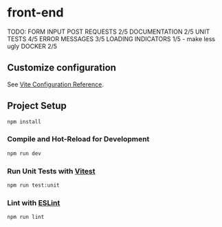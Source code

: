 # front-end


TODO:
FORM INPUT POST REQUESTS 2/5
DOCUMENTATION 2/5
UNIT TESTS 4/5
ERROR MESSAGES 3/5
LOADING INDICATORS 1/5 - make less ugly
DOCKER 2/5



## Customize configuration

See [Vite Configuration Reference](https://vitejs.dev/config/).

## Project Setup

```sh
npm install
```

### Compile and Hot-Reload for Development

```sh
npm run dev
```

### Run Unit Tests with [Vitest](https://vitest.dev/)

```sh
npm run test:unit
```

### Lint with [ESLint](https://eslint.org/)

```sh
npm run lint
```
